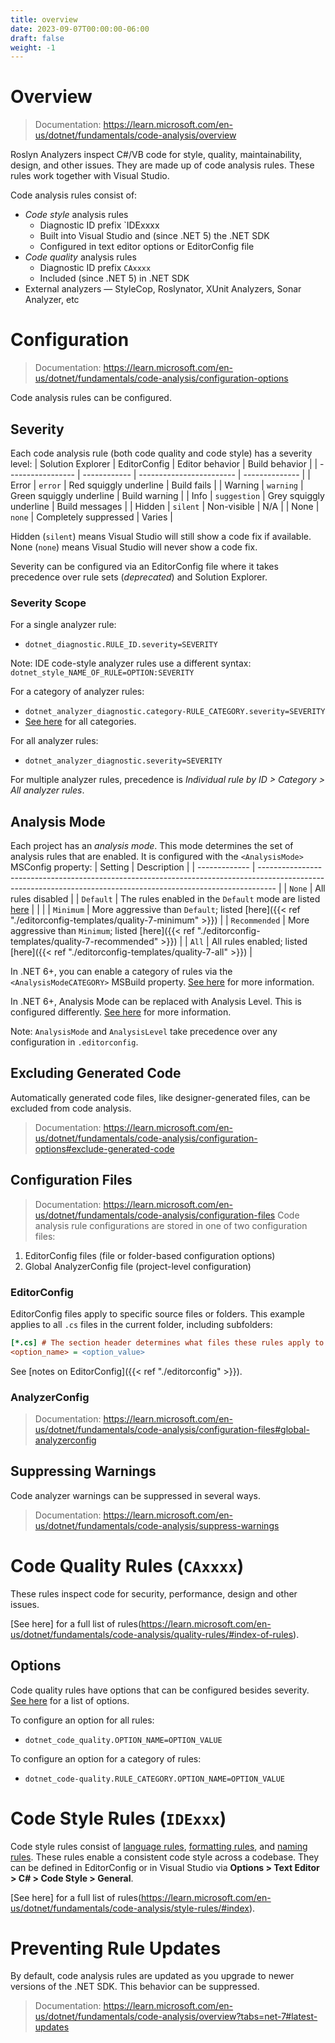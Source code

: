 ```yaml
---
title: overview
date: 2023-09-07T00:00:00-06:00
draft: false
weight: -1
---
```


# Overview
> Documentation: https://learn.microsoft.com/en-us/dotnet/fundamentals/code-analysis/overview

Roslyn Analyzers inspect C#/VB code for style, quality, maintainability, design, and other issues.  They are made up of code analysis rules.  These rules work together with Visual Studio.

Code analysis rules consist of:
* *Code style* analysis rules 
  * Diagnostic ID prefix `IDExxxx
  * Built into Visual Studio and (since .NET 5) the .NET SDK 
  * Configured in text editor options or EditorConfig file
* *Code quality* analysis rules 
  * Diagnostic ID prefix `CAxxxx`
  * Included (since .NET 5) in .NET SDK
* External analyzers — StyleCop, Roslynator, XUnit Analyzers, Sonar Analyzer, etc

# Configuration
> Documentation: https://learn.microsoft.com/en-us/dotnet/fundamentals/code-analysis/configuration-options

Code analysis rules can be configured.

## Severity
Each code analysis rule (both code quality and code style) has a severity level:
| Solution Explorer | EditorConfig | Editor behavior          | Build behavior |
| ----------------- | ------------ | ------------------------ | -------------- |
| Error             | `error`      | Red squiggly underline   | Build fails    |
| Warning           | `warning`    | Green squiggly underline | Build warning  |
| Info              | `suggestion` | Grey squiggly underline  | Build messages |
| Hidden            | `silent`     | Non-visible              | N/A            |
| None              | `none`       | Completely suppressed    | Varies         |

Hidden (`silent`) means Visual Studio will still show a code fix if available. None (`none`) means Visual Studio will never show a code fix. 

Severity can be configured via an EditorConfig file where it takes precedence over rule sets (*deprecated*) and Solution Explorer.  

### Severity Scope
For a single analyzer rule:
* `dotnet_diagnostic.RULE_ID.severity=SEVERITY`  

<o>Note</o>: IDE code-style analyzer rules use a different syntax: `dotnet_style_NAME_OF_RULE=OPTION:SEVERITY`

For a category of analyzer rules: 
* `dotnet_analyzer_diagnostic.category-RULE_CATEGORY.severity=SEVERITY`
* [See here](https://learn.microsoft.com/en-us/dotnet/fundamentals/code-analysis/categories) for all categories.

For all analyzer rules: 
* `dotnet_analyzer_diagnostic.severity=SEVERITY`

For multiple analyzer rules, precedence is *Individual rule by ID > Category > All analyzer rules*.

## Analysis Mode
Each project has an *analysis mode*. This mode determines the set of analysis rules that are enabled. It is configured with the `<AnalysisMode>` MSConfig property:
| Setting       | Description                                                                                                                                                      |
| ------------- | ---------------------------------------------------------------------------------------------------------------------------------------------------------------- |
| `None`        | All rules disabled                                                                                                                                               |
| `Default`     | The rules enabled in the `Default` mode are listed [here](https://learn.microsoft.com/en-us/dotnet/fundamentals/code-analysis/overview?tabs=net-7#enabled-rules) |
|               |
| `Minimum`     | More aggressive than `Default`; listed [here]({{< ref "./editorconfig-templates/quality-7-minimum" >}})                                      |
| `Recommended` | More aggressive than `Minimum`; listed [here]({{< ref "./editorconfig-templates/quality-7-recommended" >}})                                   |
| `All`         | All rules enabled; listed [here]({{< ref "./editorconfig-templates/quality-7-all" >}})                                                   |

In .NET 6+, you can enable a category of rules via the `<AnalysisModeCATEGORY>` MSBuild property.  [See here](https://learn.microsoft.com/en-us/dotnet/core/project-sdk/msbuild-props#analysismodecategory) for more information.

In .NET 6+, Analysis Mode can be replaced with Analysis Level. This is configured differently. [See here](https://learn.microsoft.com/en-us/dotnet/core/project-sdk/msbuild-props#analysislevel) for more information.

<o>Note</o>: `AnalysisMode` and `AnalysisLevel` take precedence over any configuration in `.editorconfig`.

## Excluding Generated Code
Automatically generated code files, like designer-generated files, can be excluded from code analysis.

> Documentation: https://learn.microsoft.com/en-us/dotnet/fundamentals/code-analysis/configuration-options#exclude-generated-code

## Configuration Files
> Documentation: https://learn.microsoft.com/en-us/dotnet/fundamentals/code-analysis/configuration-files
Code analysis rule configurations are stored in one of two configuration files:
1. EditorConfig files (file or folder-based configuration options)
2. Global AnalyzerConfig file (project-level configuration)

### EditorConfig
EditorConfig files apply to specific source files or folders. This example applies to all `.cs` files in the current folder, including subfolders:
```ini
[*.cs] # The section header determines what files these rules apply to
<option_name> = <option_value>
```

See [notes on EditorConfig]({{< ref "./editorconfig" >}}).

### AnalyzerConfig
> Documentation: https://learn.microsoft.com/en-us/dotnet/fundamentals/code-analysis/configuration-files#global-analyzerconfig

## Suppressing Warnings
Code analyzer warnings can be suppressed in several ways.

> Documentation: https://learn.microsoft.com/en-us/dotnet/fundamentals/code-analysis/suppress-warnings

# Code Quality Rules (`CAxxxx`)
These rules inspect code for security, performance, design and other issues. 

[See here] for a full list of rules(https://learn.microsoft.com/en-us/dotnet/fundamentals/code-analysis/quality-rules/#index-of-rules).

## Options
Code quality rules have options that can be configured besides severity.  
[See here](https://learn.microsoft.com/en-us/dotnet/fundamentals/code-analysis/code-quality-rule-options#options) for a list of options.

To configure an option for all rules:  
* `dotnet_code_quality.OPTION_NAME=OPTION_VALUE`

To configure an option for a category of rules:  
* `dotnet_code-quality.RULE_CATEGORY.OPTION_NAME=OPTION_VALUE`

# Code Style Rules (`IDExxx`)
Code style rules consist of [language rules](https://learn.microsoft.com/en-us/dotnet/fundamentals/code-analysis/style-rules/language-rules), [formatting rules](https://learn.microsoft.com/en-us/dotnet/fundamentals/code-analysis/style-rules/ide0055), and [naming rules](https://learn.microsoft.com/en-us/dotnet/fundamentals/code-analysis/style-rules/naming-rules).  These rules enable a consistent code style across a codebase. They can be defined in EditorConfig or in Visual Studio via **Options > Text Editor > C# > Code Style > General**.

[See here] for a full list of rules(https://learn.microsoft.com/en-us/dotnet/fundamentals/code-analysis/style-rules/#index).

# Preventing Rule Updates
By default, code analysis rules are updated as you upgrade to newer versions of the .NET SDK. This behavior can be suppressed.

> Documentation: https://learn.microsoft.com/en-us/dotnet/fundamentals/code-analysis/overview?tabs=net-7#latest-updates
